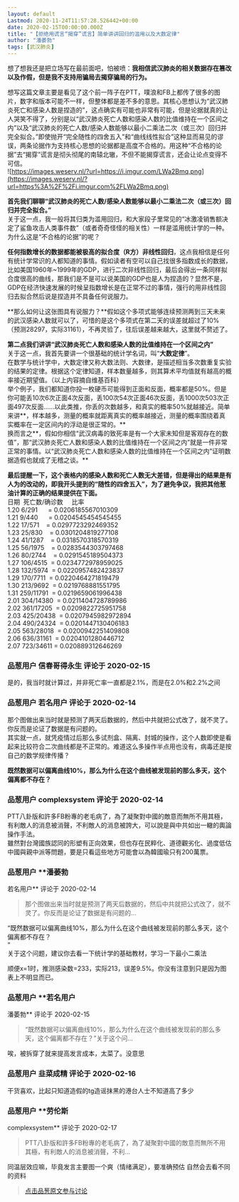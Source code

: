 ```yaml
---
layout: default
Lastmod: 2020-11-24T11:57:28.526442+00:00
date: 2020-02-15T00:00:00.000Z
title: "【拒绝用谎言“揭穿”谎言】简单讲讲回归的滥用以及大数定律"
author: "潘萎勃"
tags: [武汉肺炎]
---
```


想了想我还是把立场写在最前面吧，怕被喷：**我相信武汉肺炎的相关数据存在篡改以及作假，但是我不支持用骗局去揭穿骗局的行为。**  
  
想写这篇文章主要是看见了这个前一阵子在PTT，噗浪和FB上都传了很多的图片，数字和版本可能不一样，但整体都是差不多的意思。其核心思想认为“武汉肺炎死亡和感染人数是捏造的”，这点确实有可能也非常有可能，但是论据就真的让人哭笑不得了，分别是以“武汉肺炎死亡人数和感染人数的比值维持在一个区间之内”以及“武汉肺炎的死亡人数/感染人数能够以最小二乘法二次（或三次）回归并完全拟合。”即使抛开“完全随性的四舍五入”和“曲线线性拟合”这种显而易见的谬误，两条论据作为支持核心思想的论据都是高度不合格的。用这种“不合格的论据”去“揭穿”谎言是彻头彻尾的南辕北辙，不但不能揭穿谎言，还会让论点变得不可信。  
![https://images.weserv.nl/?url=https://i.imgur.com/LWa2Bmq.png](https://images.weserv.nl/?url=https%3A%2F%2Fi.imgur.com%2FLWa2Bmq.png)  
  
  
**首先我们聊聊“武汉肺炎的死亡人数/感染人数能够以最小二乘法二次（或三次）回归并完全拟合。”**  
关于这一点，我一般将其归类为滥用回归，和大家段子里常见的“冰激凌销售额决定了鲨鱼攻击人类事件数”（或者奇奇怪怪的相关性）一样是滥用统计学的一种。为什么这是“不合格的论据”的呢？  
  
**任何指数增长的数据都能被极高的拟合度（R方）非线性回归**，这点我相信是任何有统计学常识的人都知道的事情。假如读者有空可以自己找很多指数成长的数据，比如美国1960年~1999年的GDP，进行二次非线性回归，最后会得出一条同样拟合度很高的曲线，那我们是不是可以说美国的GDP也是人为捏造的？显然不是，GDP在经济快速发展的时候呈指数增长是在正常不过的事情，强行的用非线性回归去拟合然后说是捏造并不具备任何说服力。  
  
**那么如何让这张图具有说服力？**假如这个多项式能够连续预测两到三天未来的武汉感染人数就可以了，可惜的是这个多项式在第二天的误差就超过了10%（预测28297，实际31161），不再灵验了，往后误差越来越大，这里就不赘述了。  
  
**第二点我们讲讲“武汉肺炎死亡人数和感染人数的比值维持在一个区间之内”**  
关于这一点，我首先要讲一个很基础的统计学名词，叫“**大数定律**”。  
在数学与统计学中，大数定律又称大数法则、大数律，是描述相当多次数重复实验的结果的定律。根据这个定律知道，样本数量越多，则其算术平均值就有越高的概率接近期望值。（以上内容摘自维基百科）  
举个例子，我们都知道你投一枚硬币可能得到正面和反面，概率都是50%。但是你可能丢10次6次正面4次反面，丢100次54次正面46次反面，丢1000次503次正面497次反面……以此类推，你丢的次数越多，和真实的概率50%就越接近。简单来讲**，样本越多，测量的概率就距离真实的概率越接近，测量的概率围绕着真实概率在一定区间内的浮动是很正常的。**  
换而言之**，假如你相信“武汉病毒的致死率是有一个大家未知但是客观存在的数值”，那“武汉肺炎死亡人数和感染人数的比值维持在一个区间之内”就是一件非常正常的事情。以“武汉肺炎死亡人数和感染人数的比值维持在一个区间之内”证明数据造假也就成了无稽之谈。**  
  
**最后提醒一下，这个表格内的感染人数和死亡人数无大差错，但是得出的结果是有人为的改动的，即我开头提到的“随性的四舍五入”，为了避免争议，我把其他葱油计算的正确的结果提供在下面。**  
日期  死亡数/确诊数     比率  
1.20 6/291      = 0.0206185567010309  
1.21 9/440      = 0.0204545454545455  
1.22 17/571    = 0.0297723292469352  
1.23 25/830    = 0.0301204819277108  
1.24 41/1287    = 0.0318570318570319  
1.25 56/1975    = 0.0283544303797468  
1.26 80/2744    = 0.0291545189504373  
1.27 106/4515  = 0.0234772978959025  
1.28 132/5974  = 0.0220957482423837  
1.29 170/7711  = 0.0220464271819479  
1.30 213/9692  = 0.0219768881551795  
1.31 259/11791  = 0.0219659061996438  
2.01 304/14380  = 0.0211404728789986  
2.02 361/17205  = 0.0209822725951758  
2.03 425/20438  = 0.0207945982972894  
2.04 490/24324  = 0.0201447130406183  
2.05 563/28018  = 0.0200942251409808  
2.06 636/31161  = 0.0204101280446712  
2.07 723/34611 = 0.020889312646269

            
### 品葱用户 **信春哥得永生** 评论于 2020-02-15
        
是的，我当时就计算过，并非死亡率一直都是2.1%，而是在2.0%和2.2%之间
        


            
### 品葱用户 **若名用户** 评论于 2020-02-14
        
那个图做出来当时就是预测了两天后数据的，然后中共就把公式改了，就不灵了。你反而是论证了数据是有问题的。  
其实就一点，就凭疫情过后那么多试剂盒、隔离、封城的操作，这个人数即使是看起来比较符合二次曲线都是不正常的。难道这么多操作半点用也没有，病毒还是按自己的数学规律传播？  
  
**既然数据可以偏离曲线10%，那么为什么在这个曲线被发现前的那么多天，这个偏离都不存在？**
        


            
### 品葱用户 **complexsystem** 评论于 2020-02-14
        
PTT八卦版和許多FB粉專的老毛病了，為了凝聚對中國的敵意而無所不用其極，有利敵人的消息被消聲，不利敵人的消息被誇大，可以說是與中共如出一轍的輿論操作手法。  
雖然對台灣國族認同的形塑有正向效果，但也存在民粹化、道德觀劣化、過度低估中國與親中派等問題，要是只看這些地方可能會以為韓國瑜只有200萬票。
        


            
### 品葱用户 **潘萎勃 
若名用户** 评论于 2020-02-14
        
> 那个图做出来当时就是预测了两天后数据的，然后中共就把公式改了，就不灵了。你反而是论证了数据是有问题的...

  
“既然数据可以偏离曲线10%，那么为什么在这个曲线被发现前的那么多天，这个偏离都不存在？  
”  
关于这个问题，建议你去看一下统计学的基础教材，学习一下最小二乘法  
  
顺便x=1时，推测感染数=233，实际213，误差9.5%。你没有注意到只是因为图表上不明显而已。
        


            
### 品葱用户 **若名用户 
潘萎勃** 评论于 2020-02-15
        
> “既然数据可以偏离曲线10%，那么为什么在这个曲线被发现前的那么多天，这个偏离都不存在？”关于这个问...

  
  
唉，被拆穿了就来提高发言成本，太菜了。没意思
        


            
### 品葱用户 **韭菜成精** 评论于 2020-02-16
        
干货喜欢，比起只知道造假的tg造谣抹黑的港台人士不知道高了多少
        


            
### 品葱用户 **劳伦斯 
complexsystem** 评论于 2020-02-17
        
> PTT八卦版和許多FB粉專的老毛病了，為了凝聚對中國的敵意而無所不用其極，有利敵人的消息被消聲，不利...

  
同温层效应嘛，毕竟发言主要图一个爽（情绪满足），要准确预估 自然会去看不同的资料
        






> [点击品葱原文参与讨论](https://pincong.rocks/article/14541)


